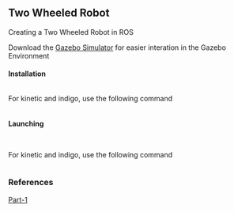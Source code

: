 ## Two Wheeled Robot

Creating a Two Wheeled Robot in ROS



Download the [Gazebo Simulator](http://wiki.ros.org/simulator_gazebo/Tutorials/StartingGazebo) for easier interation in the Gazebo Environment

#### Installation
```sudo apt-get install ros-%YOUR_ROS_DISTRO%-simulator-gazebo
```

For kinetic and indigo, use the following command
```sudo apt-get install ros-kinetic-simulators
```

#### Launching

```source /opt/ros/%YOUR_ROS_DISTRO%/setup.bash
```

```roslaunch gazebo_worlds empty_world.launch
```

For kinetic and indigo, use the following command
```roslaunch gazebo_ros empty_world.launch
```

### References

[Part-1](http://www.theconstructsim.com/exploring-ros-2-wheeled-robot-part-01/)

